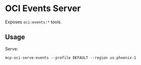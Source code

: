 # OCI Events Server

Exposes `oci:events:*` tools.

## Usage
Serve:
```
mcp-oci-serve-events --profile DEFAULT --region us-phoenix-1
```
